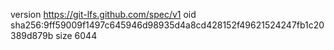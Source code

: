 version https://git-lfs.github.com/spec/v1
oid sha256:9ff59009f1497c645946d98935d4a8cd428152f49621524247fb1c20389d879b
size 6044
